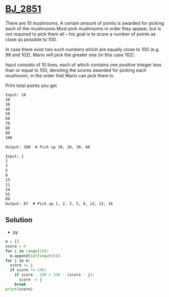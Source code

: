 # [BJ_2851](https://acmicpc.net/problem/2851)

There are 10 mushrooms. A certain amount of points is awarded for picking each of the mushrooms
Must pick mushrooms in order they appear, but is not required to pick them all – 
his goal is to score a number of points as close as possible to 100. 

In case there exist two such numbers which are equally close to 100 (e.g. 98 and 102), Mario will pick the greater one (in this case 102). 

Input consists of 10 lines, each of which contains one positive integer less than or equal to 100, denoting the scores awarded for picking each mushroom, in the order that Mario can pick them in. 

Print total points you get

```txt
Input: 10
20
30
40
50
60
70
80
90
100

Output: 100  # Pick up 10, 20, 30, 40

Input: 1
2
3
5
8
13
21
34
55
89
Output: 87  # Pick up 1, 2, 3, 5, 8, 13, 21, 34
```

## Solution

* py

```py
m = []
score = 0
for i in range(10):
  m.append(int(input()))
for j in m:
  score += j
  if score >= 100:
    if score - 100 > 100 - (score - j):
      score -= j
    break
print(score)
```
